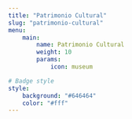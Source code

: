 ```yaml
---
title: "Patrimonio Cultural"
slug: "patrimonio-cultural"
menu: 
    main:
        name: Patrimonio Cultural
        weight: 10
        params:
            icon: museum

# Badge style
style:
    background: "#646464"
    color: "#fff"
---
```

